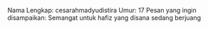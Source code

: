 Nama Lengkap: cesarahmadyudistira
Umur: 17
Pesan yang ingin disampaikan: Semangat untuk hafiz yang disana sedang berjuang
